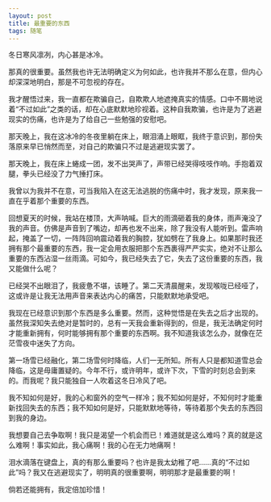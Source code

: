 ```yaml
---
layout: post
title: 最重要的东西
tags: 随笔
---
```


冬日寒风凛冽，内心甚是冰冷。

那真的很重要。虽然我也许无法明确定义为何如此，也许我并不那么在意，但内心却深深地明白，那是不可忽视的存在。

我才醒悟过来，我一直都在欺骗自己，自欺欺人地遮掩真实的情感。口中不屑地说着“不过如此”之类的话，却在心底默默地珍视着。这种自我欺骗，也许是为了逃避现实的伤痛，也许是为了给自己一些勉强的安慰吧。

那天晚上，我在这冰冷的冬夜里躺在床上，眼泪涌上眼眶，我终于意识到，那份失落原来早已悄然而至，对自己的欺骗只不过是逃避现实罢了。

那天晚上，我在床上蜷成一团，发不出哭声了，声带已经哭得吱吱作响。手抱着双腿，拳头已经没了力气捶打床。

我曾以为我并不在意，可当我陷入在这无法逃脱的伤痛中时，我才发现，原来我一直在乎着那个重要的东西。

回想夏天的时候，我站在楼顶，大声呐喊。巨大的雨滴砸着我的身体，雨声淹没了我的声音。仿佛是声音到了嘴边，却再也发不出来，除了我没有人能听到。雷声响起，掩盖了一切，一阵阵回响震动着我的胸腔，犹如劈在了我身上。如果那时我还拥有那个最重要的东西，我一定会用衣服把那个东西裹得严严实实，绝对不让那么重要的东西沾湿一丝雨滴。可如今，我已经失去了它，失去了这份重要的东西，我又能做什么呢？

已经哭不出眼泪了，我疲惫不堪，该睡了。第二天清晨醒来，发现喉咙已经哑了，这或许是让我无法用声音来表达内心的痛苦，只能默默地承受吧。

我现在已经意识到那个东西是多么重要。然而，这种觉悟是在失去之后才出现的。虽然我深知失去绝对是暂时的，总有一天我会重新得到的，但是，我无法确定何时才能重新拥有，何时能够拥有那个重要的东西啊。我不知道我该怎么办，就像在茫茫雪夜中迷失了方向。

第一场雪已经融化，第二场雪何时降临，人们一无所知。所有人只是都知道雪总会降临，这是毋庸置疑的。今年不行，或许明年，或许下次，下雪的时刻总会到来的。而我呢？我只能独自一人吹着这冬日冷风了吧。

我不知如何是好，我的心和窗外的空气一样冷；我不知如何是好，不知何时才能重新找回失去的东西；我不知如何是好，只能默默地等待，等待着那个失去的东西回到我的身边。

我想要自己去争取啊！我只是渴望一个机会而已！难道就是这么难吗？真的就是这么难啊！事实如此，我心痛啊！我的心在无力地痛啊！

泪水滴落在键盘上，真的有那么重要吗？也许是我太幼稚了吧……真的“不过如此”吗？我又在逃避现实了，明明真的很重要啊，明明那才是最重要的啊！

倘若还能拥有，我定倍加珍惜！

